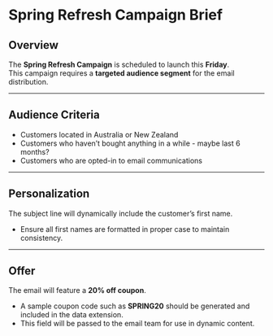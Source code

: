 # Spring Refresh Campaign Brief 

## Overview
The **Spring Refresh Campaign** is scheduled to launch this **Friday**.  
This campaign requires a **targeted audience segment** for the email distribution.

---

## Audience Criteria
- Customers located in Australia or New Zealand
- Customers who haven’t bought anything in a while - maybe last 6 months? 
- Customers who are opted-in to email communications

---

## Personalization
The subject line will dynamically include the customer’s first name.  
- Ensure all first names are formatted in proper case to maintain consistency.  

---

## Offer
The email will feature a **20% off coupon**.  
- A sample coupon code such as **SPRING20** should be generated and included in the data extension.  
- This field will be passed to the email team for use in dynamic content.  
